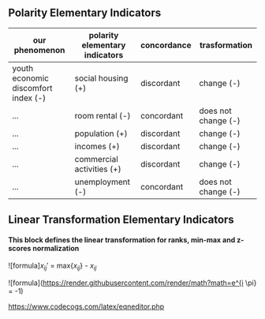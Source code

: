 ## Polarity Elementary Indicators

| our phenomenon | polarity elementary indicators | concordance | trasformation |
| --- | --- | --- | --- |
| youth economic discomfort index (-) | social housing (+) | discordant | change (-)
| ... | room rental (-) | concordant | does not change (-)
| ... | population (+) | discordant | change (-)
| ... | incomes (+) | discordant | change (-)
| ... | commercial activities (+) | discordant | change (-)
| ... | unemployment (-) | concordant | does not change (-)

## Linear Transformation Elementary Indicators

#### This block defines the linear transformation for ranks, min-max and z-scores normalization 
![formula]$x_{ij}'$ = max{$x_{ij}$} - $x_{ij}$

![formula](https://render.githubusercontent.com/render/math?math=e^{i \pi} = -1)

 https://www.codecogs.com/latex/eqneditor.php

